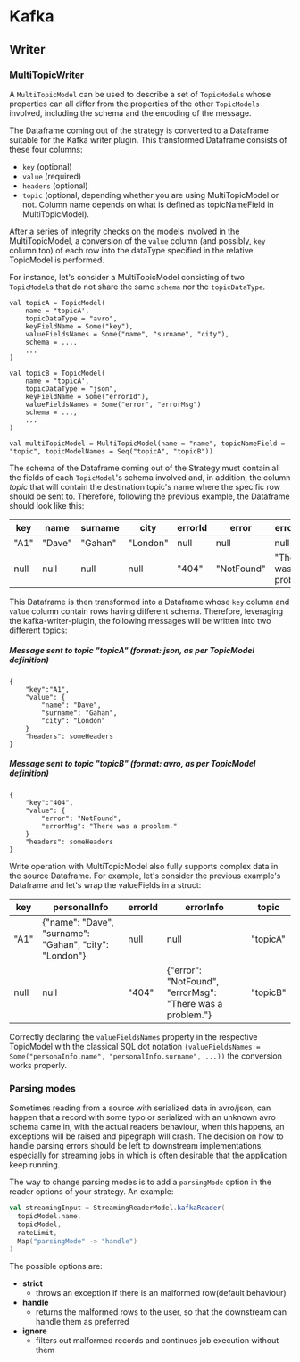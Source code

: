# Kafka

## Writer

### MultiTopicWriter

A `MultiTopicModel` can be used to describe a set of `TopicModels` whose properties can all differ from the properties of the other `TopicModels` involved, including the schema and the encoding of the message.

The Dataframe coming out of the strategy is converted to a Dataframe suitable for the Kafka writer plugin. This transformed Dataframe consists of these four columns:

- `key` (optional)
- `value` (required)
- `headers` (optional)
- `topic` (optional, depending whether you are using MultiTopicModel or not. Column name depends on what is defined as topicNameField in MultiTopicModel).

After a series of integrity checks on the models involved in the MultiTopicModel, a conversion of the `value` column (and possibly, `key` column too) of each row into the dataType specified in the relative TopicModel is performed.

For instance, let's consider a MultiTopicModel consisting of two `TopicModel`s that do not share the same `schema` nor the `topicDataType`.

```
val topicA = TopicModel(
    name = "topicA', 
    topicDataType = "avro", 
    keyFieldName = Some("key"), 
    valueFieldsNames = Some("name", "surname", "city"), 
    schema = ...,
    ...
)
```
```
val topicB = TopicModel(
    name = "topicA',
    topicDataType = "json", 
    keyFieldName = Some("errorId"), 
    valueFieldsNames = Some("error", "errorMsg")
    schema = ...,
    ...
)
```

```
val multiTopicModel = MultiTopicModel(name = "name", topicNameField = "topic", topicModelNames = Seq("topicA", "topicB"))
```


The schema of the Dataframe coming out of the Strategy must contain all the fields of each `TopicModel`'s schema involved and, in addition, the column _topic_ that will contain the destination topic's name where the specific row should be sent to. Therefore, following the previous example, the Dataframe should look like this:

| key | name | surname | city | errorId | error | errorMsg | topic |
| ------ | ------ | ------ | ------ | ------ | ------ | ------ | ------ | 
| "A1" | "Dave" | "Gahan" | "London" | null | null | null | "topicA" |
| null | null | null | null | "404" | "NotFound" | "There was a problem." | "topicB" |

This Dataframe is then transformed into a Dataframe whose `key` column and `value` column contain rows having different schema. Therefore, leveraging the kafka-writer-plugin, the following messages will be written into two different topics:

##### Message sent to topic "topicA" (format: _json_, as per TopicModel definition)
```
{
    "key":"A1",
    "value": {
        "name": "Dave",
        "surname": "Gahan",
        "city": "London"
    }
    "headers": someHeaders
}
```

##### Message sent to topic "topicB" (format: _avro_, as per TopicModel definition)
```
{
    "key":"404",
    "value": {
        "error": "NotFound",
        "errorMsg": "There was a problem."
    }
    "headers": someHeaders
}
```
Write operation with MultiTopicModel also fully supports complex data in the source Dataframe. For example, let's consider the previous example's Dataframe and let's wrap the valueFields in a struct:

| key | personalInfo | errorId | errorInfo | topic |
| ------ | ------ | ------ | ------ | ------ |
| "A1" | {"name": "Dave", "surname": "Gahan", "city": "London"} | null | null | "topicA" |
| null | null | "404" | {"error": "NotFound", "errorMsg": "There was a problem."} | "topicB" |

Correctly declaring the `valueFieldsNames` property in the respective TopicModel with the classical SQL dot notation `(valueFieldsNames = Some("personaInfo.name", "personalInfo.surname", ...))` the conversion works properly.

### Parsing modes

Sometimes reading from a source with serialized data in avro/json, can happen that a record with some typo or serialized with an unknown avro schema came in, with the actual readers behaviour, when this happens, an exceptions will be raised and pipegraph will crash.
The decision on how to handle parsing errors should be left to downstream implementations, especially for streaming jobs in which is often desirable that the application keep running.

The way to change parsing modes is to add a `parsingMode` option in the reader options of your strategy.
An example:
```scala
val streamingInput = StreamingReaderModel.kafkaReader(  
  topicModel.name,
  topicModel,
  rateLimit,
  Map("parsingMode" -> "handle")
)
```

The possible options are:
- **strict**
    - throws an exception if there is an malformed row(default behaviour)
- **handle**
    - returns the malformed rows to the user, so that the downstream can handle them as preferred
- **ignore**
    - filters out malformed records and continues job execution without them

